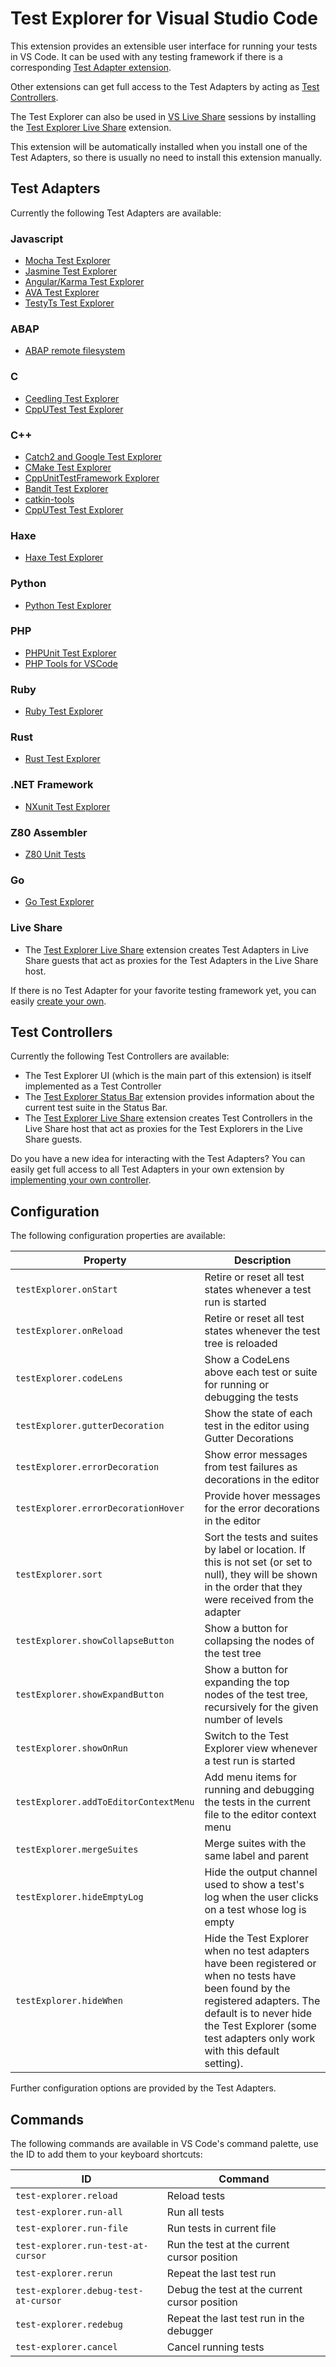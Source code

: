 # Test Explorer for Visual Studio Code

This extension provides an extensible user interface for running your tests in VS Code.
It can be used with any testing framework if there is a corresponding [Test Adapter extension](#test-adapters).

Other extensions can get full access to the Test Adapters by acting as [Test Controllers](#test-controllers).

The Test Explorer can also be used in [VS Live Share](https://aka.ms/vsls) sessions by installing the [Test Explorer Live Share](https://marketplace.visualstudio.com/items?itemName=hbenl.vscode-test-explorer-liveshare) extension.

This extension will be automatically installed when you install one of the Test Adapters,
so there is usually no need to install this extension manually.

## Test Adapters

Currently the following Test Adapters are available:

### Javascript

* [Mocha Test Explorer](https://marketplace.visualstudio.com/items?itemName=hbenl.vscode-mocha-test-adapter)
* [Jasmine Test Explorer](https://marketplace.visualstudio.com/items?itemName=hbenl.vscode-jasmine-test-adapter)
* [Angular/Karma Test Explorer](https://marketplace.visualstudio.com/items?itemName=raagh.angular-karma-test-explorer)
* [AVA Test Explorer](https://marketplace.visualstudio.com/items?itemName=gwenio.vscode-ava-test-adapter)
* [TestyTs Test Explorer](https://marketplace.visualstudio.com/items?itemName=Testy.vscode-testyts-test-adapter)

### ABAP

* [ABAP remote filesystem](https://marketplace.visualstudio.com/items?itemName=murbani.vscode-abap-remote-fs)
  
### C

* [Ceedling Test Explorer](https://marketplace.visualstudio.com/items?itemName=numaru.vscode-ceedling-test-adapter)
* [CppUTest Test Explorer](https://marketplace.visualstudio.com/items?itemName=bneumann.cpputest-test-adapter)

### C++

* [Catch2 and Google Test Explorer](https://marketplace.visualstudio.com/items?itemName=matepek.vscode-catch2-test-adapter)
* [CMake Test Explorer](https://marketplace.visualstudio.com/items?itemName=fredericbonnet.cmake-test-adapter)
* [CppUnitTestFramework Explorer](https://marketplace.visualstudio.com/items?itemName=drleq.vscode-cpputf-test-adapter)
* [Bandit Test Explorer](https://marketplace.visualstudio.com/items?itemName=dampsoft.vscode-banditcpp-test-adapter)
* [catkin-tools](https://marketplace.visualstudio.com/items?itemName=betwo.b2-catkin-tools)
* [CppUTest Test Explorer](https://marketplace.visualstudio.com/items?itemName=bneumann.cpputest-test-adapter)

### Haxe

* [Haxe Test Explorer](https://marketplace.visualstudio.com/items?itemName=vshaxe.haxe-test-adapter)

### Python

* [Python Test Explorer](https://marketplace.visualstudio.com/items?itemName=LittleFoxTeam.vscode-python-test-adapter)

### PHP

* [PHPUnit Test Explorer](https://marketplace.visualstudio.com/items?itemName=recca0120.vscode-phpunit)
* [PHP Tools for VSCode](https://marketplace.visualstudio.com/items?itemName=DEVSENSE.phptools-vscode)

### Ruby

* [Ruby Test Explorer](https://marketplace.visualstudio.com/items?itemName=connorshea.vscode-ruby-test-adapter)

### Rust

* [Rust Test Explorer](https://marketplace.visualstudio.com/items?itemName=swellaby.vscode-rust-test-adapter)

### .NET Framework

* [NXunit Test Explorer](https://marketplace.visualstudio.com/items?itemName=wghats.vscode-nxunit-test-adapter)

### Z80 Assembler

* [Z80 Unit Tests](https://marketplace.visualstudio.com/items?itemName=maziac.z80-unit-tests)

### Go
* [Go Test Explorer](https://marketplace.visualstudio.com/items?itemName=ethan-reesor.vscode-go-test-adapter)

### Live Share

* The [Test Explorer Live Share](https://marketplace.visualstudio.com/items?itemName=hbenl.vscode-test-explorer-liveshare) extension creates Test Adapters in
Live Share guests that act as proxies for the Test Adapters in the Live Share host.

If there is no Test Adapter for your favorite testing framework yet, you can easily [create your own](https://github.com/hbenl/vscode-example-test-adapter).

## Test Controllers

Currently the following Test Controllers are available:

* The Test Explorer UI (which is the main part of this extension) is itself implemented as a Test Controller
* The [Test Explorer Status Bar](https://marketplace.visualstudio.com/items?itemName=connorshea.vscode-test-explorer-status-bar) extension provides information about the current test suite in the Status Bar.
* The [Test Explorer Live Share](https://marketplace.visualstudio.com/items?itemName=hbenl.vscode-test-explorer-liveshare) extension creates Test Controllers in
the Live Share host that act as proxies for the Test Explorers in the Live Share guests.

Do you have a new idea for interacting with the Test Adapters? You can easily get full access to all Test Adapters in your own extension by [implementing your own controller](https://github.com/hbenl/vscode-example-test-controller).

## Configuration

The following configuration properties are available:

Property                              | Description
--------------------------------------|---------------------------------------------------------------
`testExplorer.onStart`                | Retire or reset all test states whenever a test run is started
`testExplorer.onReload`               | Retire or reset all test states whenever the test tree is reloaded
`testExplorer.codeLens`               | Show a CodeLens above each test or suite for running or debugging the tests
`testExplorer.gutterDecoration`       | Show the state of each test in the editor using Gutter Decorations
`testExplorer.errorDecoration`        | Show error messages from test failures as decorations in the editor
`testExplorer.errorDecorationHover`   | Provide hover messages for the error decorations in the editor
`testExplorer.sort`                   | Sort the tests and suites by label or location. If this is not set (or set to null), they will be shown in the order that they were received from the adapter
`testExplorer.showCollapseButton`     | Show a button for collapsing the nodes of the test tree
`testExplorer.showExpandButton`       | Show a button for expanding the top nodes of the test tree, recursively for the given number of levels
`testExplorer.showOnRun`              | Switch to the Test Explorer view whenever a test run is started
`testExplorer.addToEditorContextMenu` | Add menu items for running and debugging the tests in the current file to the editor context menu
`testExplorer.mergeSuites`            | Merge suites with the same label and parent
`testExplorer.hideEmptyLog`           | Hide the output channel used to show a test's log when the user clicks on a test whose log is empty
`testExplorer.hideWhen`               | Hide the Test Explorer when no test adapters have been registered or when no tests have been found by the registered adapters. The default is to never hide the Test Explorer (some test adapters only work with this default setting).

Further configuration options are provided by the Test Adapters.

## Commands

The following commands are available in VS Code's command palette, use the ID to add them to your keyboard shortcuts:

ID                                   | Command
-------------------------------------|--------------------------------------------
`test-explorer.reload`               | Reload tests
`test-explorer.run-all`              | Run all tests
`test-explorer.run-file`             | Run tests in current file
`test-explorer.run-test-at-cursor`   | Run the test at the current cursor position
`test-explorer.rerun`                | Repeat the last test run
`test-explorer.debug-test-at-cursor` | Debug the test at the current cursor position
`test-explorer.redebug`              | Repeat the last test run in the debugger
`test-explorer.cancel`               | Cancel running tests
